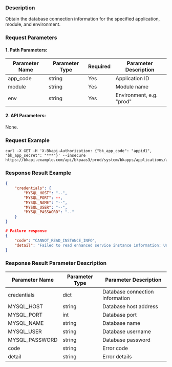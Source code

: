 ### Description
Obtain the database connection information for the specified application, module, and environment.

### Request Parameters

#### 1. Path Parameters:

| Parameter Name | Parameter Type | Required | Parameter Description |
| -------------- | -------------- | -------- | --------------------- |
| app_code       | string         | Yes      | Application ID        |
| module         | string         | Yes      | Module name           |
| env            | string         | Yes      | Environment, e.g. "prod" |

#### 2. API Parameters:
None.

### Request Example
```
curl -X GET -H 'X-Bkapi-Authorization: {"bk_app_code": "appid1", "bk_app_secret": "***"}' --insecure https://bkapi.example.com/api/bkpaas3/prod/system/bkapps/applications/appid1/modules/default/envs/prod/lesscode/query_db_credentials
```

### Response Result Example
```json
{
    "credentials": {
        "MYSQL_HOST": "--",
        "MYSQL_PORT": --,
        "MYSQL_NAME": "--",
        "MYSQL_USER": "--",
        "MYSQL_PASSWORD": "--"
    }
}

# Failure response
{
    "code": "CANNOT_READ_INSTANCE_INFO",
    "detail": "Failed to read enhanced service instance information: Unable to obtain valid configuration information."
}

```

### Response Result Parameter Description

| Parameter Name   | Parameter Type | Parameter Description          |
| ---------------- | -------------- | ------------------------------ |
| credentials      | dict           | Database connection information|
| MYSQL_HOST       | string         | Database host address          |
| MYSQL_PORT       | int            | Database port                  |
| MYSQL_NAME       | string         | Database name                  |
| MYSQL_USER       | string         | Database username              |
| MYSQL_PASSWORD   | string         | Database password              |
| code             | string         | Error code                     |
| detail           | string         | Error details                  |